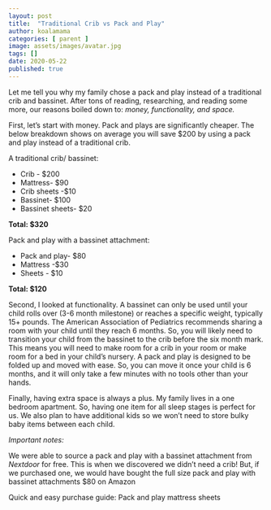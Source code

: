 ```yaml
---
layout: post
title:  "Traditional Crib vs Pack and Play"
author: koalamama
categories: [ parent ]
image: assets/images/avatar.jpg
tags: []
date: 2020-05-22
published: true
---
```


Let me tell you why my family chose a pack and play instead of a traditional crib and bassinet. After tons of reading, researching, and reading some more, our reasons boiled down to: *money, functionality, and space.*  


First, let’s start with money. Pack and plays are significantly cheaper. The below breakdown shows on average you will save $200 by using a pack and play instead of a traditional crib. 

A traditional crib/ bassinet: 
- Crib - $200
- Mattress- $90
- Crib sheets -$10 
- Bassinet- $100 
- Bassinet sheets- $20 

**Total: $320**

Pack and play with a bassinet attachment: 
- Pack and play-  $80
- Mattress -$30 
- Sheets - $10

**Total: $120**

Second, I looked at functionality. A bassinet can only be used until your child rolls over (3-6 month milestone) or reaches a specific weight, typically 15+ pounds. The American Association of Pediatrics recommends sharing a room with your child until they reach 6 months. So, you will likely need to transition your child from the bassinet to the crib before the six month mark. This means you will need to make room for a crib in your room or make room for a bed in your child’s nursery.  A pack and play is designed to be folded up and moved with ease. So, you can move it once your child is 6 months, and it will only take a few minutes with no tools other than your hands. 

Finally, having extra space is always a plus. My family lives in a one bedroom apartment. So, having one item for all sleep stages is perfect for us. We also plan to have additional kids so we won’t need to store bulky baby items between each child. 

*Important notes:*

We were able to source a pack and play with a bassinet attachment from *Nextdoor* for free.  This is when we discovered we didn’t need a crib!  But, if we purchased one, we would have bought the full size pack and play with bassinet attachments $80 on Amazon 

Quick and easy purchase guide: 
Pack and play 
mattress 
sheets 